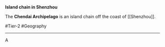 **Island chain in Shenzhou**

The **Chendai Archipelago** is an island chain off the coast of [[Shenzhou]]. 

#Tier-2 #Geography 

---
A